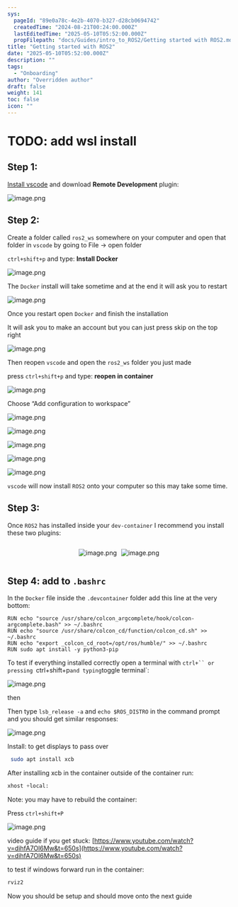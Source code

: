 ```yaml
---
sys:
  pageId: "89e0a78c-4e2b-4070-b327-d28cb0694742"
  createdTime: "2024-08-21T00:24:00.000Z"
  lastEditedTime: "2025-05-10T05:52:00.000Z"
  propFilepath: "docs/Guides/intro_to_ROS2/Getting started with ROS2.md"
title: "Getting started with ROS2"
date: "2025-05-10T05:52:00.000Z"
description: ""
tags:
  - "Onboarding"
author: "Overridden author"
draft: false
weight: 141
toc: false
icon: ""
---
```


# TODO: add wsl install

## Step 1:

[Install vscode](https://code.visualstudio.com/download) and download **Remote Development** plugin:

![image.png](https://prod-files-secure.s3.us-west-2.amazonaws.com/d518164a-d88e-44d1-a4ee-3adb3bd8bce0/efb52993-1881-4a40-b95e-6f020334f022/image.png?X-Amz-Algorithm=AWS4-HMAC-SHA256&X-Amz-Content-Sha256=UNSIGNED-PAYLOAD&X-Amz-Credential=ASIAZI2LB466TW6ZUUGZ%2F20250528%2Fus-west-2%2Fs3%2Faws4_request&X-Amz-Date=20250528T050945Z&X-Amz-Expires=3600&X-Amz-Security-Token=IQoJb3JpZ2luX2VjEKT%2F%2F%2F%2F%2F%2F%2F%2F%2F%2FwEaCXVzLXdlc3QtMiJGMEQCICU%2FeP5Jqf6OfsjrjgaZ0I%2B8JjY%2FIK25YojHL6Xn4uXfAiBoR51%2B10BF0sDPj%2F5B66D1%2F7hragDzUhWwartr0hlyPSr%2FAwhtEAAaDDYzNzQyMzE4MzgwNSIMy5ymL3D8FLLtd8iXKtwDAYKoaZxPj2NG8bJs6yJjXVS6ANDklhgicKehac5APAi0U0AhaU9l%2BztHL9lQUQ2zTz%2Fwpzm5oljYpfIz9XU%2FGu9ZJlWpQTjH8sFZo%2F8UKDXBqD3e6Amz0CYtr4QaZtSLbwDGwXIKzB9pqqzFJG3yhrYJwazUHq4rAENDsoKWDUNd4KJ8lQNyhATTAD51ErI6XLjSzTD8fH1rONUuxO2Jr3%2B8HCC3ysEHMDYc%2BlZ1poITuSHRIAGfwFZfnTyjFMghrR0eU31puKsPjVxHR%2FdX%2FSxJgGcg2%2FceAsQqX%2Fa9KpxOwXXYVpK80Epf9ubWczusJnczml8Wks6MBrm4daWvOZt9AV7xr3MhOqpYZTGg9mPzFhLthgziG8tw0%2BegRaLxbVIeU8c3xfa2%2FfWTbJznbH%2B1nuFYpeySu66KdlNAgC4pUELFHN8MCW2wPnbEBYxpm6Hu%2FavM00grihok4%2BPPJFMvxJ7Ju1kGIbjpc3WG0ylAJfzyfMRs%2B4YAel60eYj1WsNXlUHPtRNRqoXEdSam%2FUxRlvOeSaUe%2Ft%2B9evHKmn7mU%2Frze9Bw%2Bjx7AW9NGpqANscoc1IscAoNViWBSPICEMLS8U%2F8pWkCTRcADdMc6VXcDXpZDLFuM1maFWgwt5jawQY6pgHa3ZyCD54SdCbLGaknLN0bYhgRhOQ0jOjjdie%2Fyvc4go94RxJTjbfD0vNUxCGhiDouQ7AxUnv2dPHm9AY1ioH6uOsLTRmTUpWcnCmgegDqHu5eVxdrag5OqmCQ%2Bc8O4sTmGkYQU1IsaKrKCCTMdZ1ryHz2Nc0KdRDJz9dfvBH2nDvmdQDYChTB5993LwtEqbp9WWO6msFLqLhFkTZtlmpN%2B%2BUpcnvs&X-Amz-Signature=525821b80e499e75477e97ccb8ae44f4ccfcdda37c372a4e667edcf3e640c0be&X-Amz-SignedHeaders=host&x-id=GetObject)

## Step 2:

Create a folder called `ros2_ws` somewhere on your computer and open that folder in `vscode` by going to File → open folder 

`ctrl+shift+p` and type: **Install Docker**

![image.png](https://prod-files-secure.s3.us-west-2.amazonaws.com/d518164a-d88e-44d1-a4ee-3adb3bd8bce0/2269dc0e-1cd5-47ff-bceb-c04ad9b2eab0/image.png?X-Amz-Algorithm=AWS4-HMAC-SHA256&X-Amz-Content-Sha256=UNSIGNED-PAYLOAD&X-Amz-Credential=ASIAZI2LB466TW6ZUUGZ%2F20250528%2Fus-west-2%2Fs3%2Faws4_request&X-Amz-Date=20250528T050945Z&X-Amz-Expires=3600&X-Amz-Security-Token=IQoJb3JpZ2luX2VjEKT%2F%2F%2F%2F%2F%2F%2F%2F%2F%2FwEaCXVzLXdlc3QtMiJGMEQCICU%2FeP5Jqf6OfsjrjgaZ0I%2B8JjY%2FIK25YojHL6Xn4uXfAiBoR51%2B10BF0sDPj%2F5B66D1%2F7hragDzUhWwartr0hlyPSr%2FAwhtEAAaDDYzNzQyMzE4MzgwNSIMy5ymL3D8FLLtd8iXKtwDAYKoaZxPj2NG8bJs6yJjXVS6ANDklhgicKehac5APAi0U0AhaU9l%2BztHL9lQUQ2zTz%2Fwpzm5oljYpfIz9XU%2FGu9ZJlWpQTjH8sFZo%2F8UKDXBqD3e6Amz0CYtr4QaZtSLbwDGwXIKzB9pqqzFJG3yhrYJwazUHq4rAENDsoKWDUNd4KJ8lQNyhATTAD51ErI6XLjSzTD8fH1rONUuxO2Jr3%2B8HCC3ysEHMDYc%2BlZ1poITuSHRIAGfwFZfnTyjFMghrR0eU31puKsPjVxHR%2FdX%2FSxJgGcg2%2FceAsQqX%2Fa9KpxOwXXYVpK80Epf9ubWczusJnczml8Wks6MBrm4daWvOZt9AV7xr3MhOqpYZTGg9mPzFhLthgziG8tw0%2BegRaLxbVIeU8c3xfa2%2FfWTbJznbH%2B1nuFYpeySu66KdlNAgC4pUELFHN8MCW2wPnbEBYxpm6Hu%2FavM00grihok4%2BPPJFMvxJ7Ju1kGIbjpc3WG0ylAJfzyfMRs%2B4YAel60eYj1WsNXlUHPtRNRqoXEdSam%2FUxRlvOeSaUe%2Ft%2B9evHKmn7mU%2Frze9Bw%2Bjx7AW9NGpqANscoc1IscAoNViWBSPICEMLS8U%2F8pWkCTRcADdMc6VXcDXpZDLFuM1maFWgwt5jawQY6pgHa3ZyCD54SdCbLGaknLN0bYhgRhOQ0jOjjdie%2Fyvc4go94RxJTjbfD0vNUxCGhiDouQ7AxUnv2dPHm9AY1ioH6uOsLTRmTUpWcnCmgegDqHu5eVxdrag5OqmCQ%2Bc8O4sTmGkYQU1IsaKrKCCTMdZ1ryHz2Nc0KdRDJz9dfvBH2nDvmdQDYChTB5993LwtEqbp9WWO6msFLqLhFkTZtlmpN%2B%2BUpcnvs&X-Amz-Signature=5edb5b89e0becfb5712e0e7d90c44459b63e4e81d9d0e050b29fdda716184cf2&X-Amz-SignedHeaders=host&x-id=GetObject)

The `Docker` install will take sometime and at the end it will ask you to restart

![image.png](https://prod-files-secure.s3.us-west-2.amazonaws.com/d518164a-d88e-44d1-a4ee-3adb3bd8bce0/ed233f78-be33-4b1f-b89c-9c346c0e961e/image.png?X-Amz-Algorithm=AWS4-HMAC-SHA256&X-Amz-Content-Sha256=UNSIGNED-PAYLOAD&X-Amz-Credential=ASIAZI2LB466TW6ZUUGZ%2F20250528%2Fus-west-2%2Fs3%2Faws4_request&X-Amz-Date=20250528T050945Z&X-Amz-Expires=3600&X-Amz-Security-Token=IQoJb3JpZ2luX2VjEKT%2F%2F%2F%2F%2F%2F%2F%2F%2F%2FwEaCXVzLXdlc3QtMiJGMEQCICU%2FeP5Jqf6OfsjrjgaZ0I%2B8JjY%2FIK25YojHL6Xn4uXfAiBoR51%2B10BF0sDPj%2F5B66D1%2F7hragDzUhWwartr0hlyPSr%2FAwhtEAAaDDYzNzQyMzE4MzgwNSIMy5ymL3D8FLLtd8iXKtwDAYKoaZxPj2NG8bJs6yJjXVS6ANDklhgicKehac5APAi0U0AhaU9l%2BztHL9lQUQ2zTz%2Fwpzm5oljYpfIz9XU%2FGu9ZJlWpQTjH8sFZo%2F8UKDXBqD3e6Amz0CYtr4QaZtSLbwDGwXIKzB9pqqzFJG3yhrYJwazUHq4rAENDsoKWDUNd4KJ8lQNyhATTAD51ErI6XLjSzTD8fH1rONUuxO2Jr3%2B8HCC3ysEHMDYc%2BlZ1poITuSHRIAGfwFZfnTyjFMghrR0eU31puKsPjVxHR%2FdX%2FSxJgGcg2%2FceAsQqX%2Fa9KpxOwXXYVpK80Epf9ubWczusJnczml8Wks6MBrm4daWvOZt9AV7xr3MhOqpYZTGg9mPzFhLthgziG8tw0%2BegRaLxbVIeU8c3xfa2%2FfWTbJznbH%2B1nuFYpeySu66KdlNAgC4pUELFHN8MCW2wPnbEBYxpm6Hu%2FavM00grihok4%2BPPJFMvxJ7Ju1kGIbjpc3WG0ylAJfzyfMRs%2B4YAel60eYj1WsNXlUHPtRNRqoXEdSam%2FUxRlvOeSaUe%2Ft%2B9evHKmn7mU%2Frze9Bw%2Bjx7AW9NGpqANscoc1IscAoNViWBSPICEMLS8U%2F8pWkCTRcADdMc6VXcDXpZDLFuM1maFWgwt5jawQY6pgHa3ZyCD54SdCbLGaknLN0bYhgRhOQ0jOjjdie%2Fyvc4go94RxJTjbfD0vNUxCGhiDouQ7AxUnv2dPHm9AY1ioH6uOsLTRmTUpWcnCmgegDqHu5eVxdrag5OqmCQ%2Bc8O4sTmGkYQU1IsaKrKCCTMdZ1ryHz2Nc0KdRDJz9dfvBH2nDvmdQDYChTB5993LwtEqbp9WWO6msFLqLhFkTZtlmpN%2B%2BUpcnvs&X-Amz-Signature=dc258d12dbacaa999f9585a300a481758ac6a00afdf3eae55413aa75e54fb853&X-Amz-SignedHeaders=host&x-id=GetObject)

Once you restart open `Docker` and finish the installation

It will ask you to make an account but you can just press skip on the top right

![image.png](https://prod-files-secure.s3.us-west-2.amazonaws.com/d518164a-d88e-44d1-a4ee-3adb3bd8bce0/21010ad9-1659-4fd9-9f59-9932a09b2a3d/image.png?X-Amz-Algorithm=AWS4-HMAC-SHA256&X-Amz-Content-Sha256=UNSIGNED-PAYLOAD&X-Amz-Credential=ASIAZI2LB466TW6ZUUGZ%2F20250528%2Fus-west-2%2Fs3%2Faws4_request&X-Amz-Date=20250528T050945Z&X-Amz-Expires=3600&X-Amz-Security-Token=IQoJb3JpZ2luX2VjEKT%2F%2F%2F%2F%2F%2F%2F%2F%2F%2FwEaCXVzLXdlc3QtMiJGMEQCICU%2FeP5Jqf6OfsjrjgaZ0I%2B8JjY%2FIK25YojHL6Xn4uXfAiBoR51%2B10BF0sDPj%2F5B66D1%2F7hragDzUhWwartr0hlyPSr%2FAwhtEAAaDDYzNzQyMzE4MzgwNSIMy5ymL3D8FLLtd8iXKtwDAYKoaZxPj2NG8bJs6yJjXVS6ANDklhgicKehac5APAi0U0AhaU9l%2BztHL9lQUQ2zTz%2Fwpzm5oljYpfIz9XU%2FGu9ZJlWpQTjH8sFZo%2F8UKDXBqD3e6Amz0CYtr4QaZtSLbwDGwXIKzB9pqqzFJG3yhrYJwazUHq4rAENDsoKWDUNd4KJ8lQNyhATTAD51ErI6XLjSzTD8fH1rONUuxO2Jr3%2B8HCC3ysEHMDYc%2BlZ1poITuSHRIAGfwFZfnTyjFMghrR0eU31puKsPjVxHR%2FdX%2FSxJgGcg2%2FceAsQqX%2Fa9KpxOwXXYVpK80Epf9ubWczusJnczml8Wks6MBrm4daWvOZt9AV7xr3MhOqpYZTGg9mPzFhLthgziG8tw0%2BegRaLxbVIeU8c3xfa2%2FfWTbJznbH%2B1nuFYpeySu66KdlNAgC4pUELFHN8MCW2wPnbEBYxpm6Hu%2FavM00grihok4%2BPPJFMvxJ7Ju1kGIbjpc3WG0ylAJfzyfMRs%2B4YAel60eYj1WsNXlUHPtRNRqoXEdSam%2FUxRlvOeSaUe%2Ft%2B9evHKmn7mU%2Frze9Bw%2Bjx7AW9NGpqANscoc1IscAoNViWBSPICEMLS8U%2F8pWkCTRcADdMc6VXcDXpZDLFuM1maFWgwt5jawQY6pgHa3ZyCD54SdCbLGaknLN0bYhgRhOQ0jOjjdie%2Fyvc4go94RxJTjbfD0vNUxCGhiDouQ7AxUnv2dPHm9AY1ioH6uOsLTRmTUpWcnCmgegDqHu5eVxdrag5OqmCQ%2Bc8O4sTmGkYQU1IsaKrKCCTMdZ1ryHz2Nc0KdRDJz9dfvBH2nDvmdQDYChTB5993LwtEqbp9WWO6msFLqLhFkTZtlmpN%2B%2BUpcnvs&X-Amz-Signature=25e61d1e85b6b6714b14042b33b89a54052bd3dae84fa5781bc6c5407d3d5090&X-Amz-SignedHeaders=host&x-id=GetObject)

Then reopen `vscode` and open the `ros2_ws` folder you just made

press `ctrl+shift+p` and type: **reopen in container**

![image.png](https://prod-files-secure.s3.us-west-2.amazonaws.com/d518164a-d88e-44d1-a4ee-3adb3bd8bce0/4e93b8c2-41ad-488c-8095-c74205196118/image.png?X-Amz-Algorithm=AWS4-HMAC-SHA256&X-Amz-Content-Sha256=UNSIGNED-PAYLOAD&X-Amz-Credential=ASIAZI2LB466TW6ZUUGZ%2F20250528%2Fus-west-2%2Fs3%2Faws4_request&X-Amz-Date=20250528T050945Z&X-Amz-Expires=3600&X-Amz-Security-Token=IQoJb3JpZ2luX2VjEKT%2F%2F%2F%2F%2F%2F%2F%2F%2F%2FwEaCXVzLXdlc3QtMiJGMEQCICU%2FeP5Jqf6OfsjrjgaZ0I%2B8JjY%2FIK25YojHL6Xn4uXfAiBoR51%2B10BF0sDPj%2F5B66D1%2F7hragDzUhWwartr0hlyPSr%2FAwhtEAAaDDYzNzQyMzE4MzgwNSIMy5ymL3D8FLLtd8iXKtwDAYKoaZxPj2NG8bJs6yJjXVS6ANDklhgicKehac5APAi0U0AhaU9l%2BztHL9lQUQ2zTz%2Fwpzm5oljYpfIz9XU%2FGu9ZJlWpQTjH8sFZo%2F8UKDXBqD3e6Amz0CYtr4QaZtSLbwDGwXIKzB9pqqzFJG3yhrYJwazUHq4rAENDsoKWDUNd4KJ8lQNyhATTAD51ErI6XLjSzTD8fH1rONUuxO2Jr3%2B8HCC3ysEHMDYc%2BlZ1poITuSHRIAGfwFZfnTyjFMghrR0eU31puKsPjVxHR%2FdX%2FSxJgGcg2%2FceAsQqX%2Fa9KpxOwXXYVpK80Epf9ubWczusJnczml8Wks6MBrm4daWvOZt9AV7xr3MhOqpYZTGg9mPzFhLthgziG8tw0%2BegRaLxbVIeU8c3xfa2%2FfWTbJznbH%2B1nuFYpeySu66KdlNAgC4pUELFHN8MCW2wPnbEBYxpm6Hu%2FavM00grihok4%2BPPJFMvxJ7Ju1kGIbjpc3WG0ylAJfzyfMRs%2B4YAel60eYj1WsNXlUHPtRNRqoXEdSam%2FUxRlvOeSaUe%2Ft%2B9evHKmn7mU%2Frze9Bw%2Bjx7AW9NGpqANscoc1IscAoNViWBSPICEMLS8U%2F8pWkCTRcADdMc6VXcDXpZDLFuM1maFWgwt5jawQY6pgHa3ZyCD54SdCbLGaknLN0bYhgRhOQ0jOjjdie%2Fyvc4go94RxJTjbfD0vNUxCGhiDouQ7AxUnv2dPHm9AY1ioH6uOsLTRmTUpWcnCmgegDqHu5eVxdrag5OqmCQ%2Bc8O4sTmGkYQU1IsaKrKCCTMdZ1ryHz2Nc0KdRDJz9dfvBH2nDvmdQDYChTB5993LwtEqbp9WWO6msFLqLhFkTZtlmpN%2B%2BUpcnvs&X-Amz-Signature=aaac17998b2cf7db25fc86eb6f62de8eb076d0f365f426dd0a80c8075c661649&X-Amz-SignedHeaders=host&x-id=GetObject)

Choose “Add configuration to workspace”

![image.png](https://prod-files-secure.s3.us-west-2.amazonaws.com/d518164a-d88e-44d1-a4ee-3adb3bd8bce0/9560b282-5060-4989-ba37-97e7b2c22476/image.png?X-Amz-Algorithm=AWS4-HMAC-SHA256&X-Amz-Content-Sha256=UNSIGNED-PAYLOAD&X-Amz-Credential=ASIAZI2LB466TW6ZUUGZ%2F20250528%2Fus-west-2%2Fs3%2Faws4_request&X-Amz-Date=20250528T050945Z&X-Amz-Expires=3600&X-Amz-Security-Token=IQoJb3JpZ2luX2VjEKT%2F%2F%2F%2F%2F%2F%2F%2F%2F%2FwEaCXVzLXdlc3QtMiJGMEQCICU%2FeP5Jqf6OfsjrjgaZ0I%2B8JjY%2FIK25YojHL6Xn4uXfAiBoR51%2B10BF0sDPj%2F5B66D1%2F7hragDzUhWwartr0hlyPSr%2FAwhtEAAaDDYzNzQyMzE4MzgwNSIMy5ymL3D8FLLtd8iXKtwDAYKoaZxPj2NG8bJs6yJjXVS6ANDklhgicKehac5APAi0U0AhaU9l%2BztHL9lQUQ2zTz%2Fwpzm5oljYpfIz9XU%2FGu9ZJlWpQTjH8sFZo%2F8UKDXBqD3e6Amz0CYtr4QaZtSLbwDGwXIKzB9pqqzFJG3yhrYJwazUHq4rAENDsoKWDUNd4KJ8lQNyhATTAD51ErI6XLjSzTD8fH1rONUuxO2Jr3%2B8HCC3ysEHMDYc%2BlZ1poITuSHRIAGfwFZfnTyjFMghrR0eU31puKsPjVxHR%2FdX%2FSxJgGcg2%2FceAsQqX%2Fa9KpxOwXXYVpK80Epf9ubWczusJnczml8Wks6MBrm4daWvOZt9AV7xr3MhOqpYZTGg9mPzFhLthgziG8tw0%2BegRaLxbVIeU8c3xfa2%2FfWTbJznbH%2B1nuFYpeySu66KdlNAgC4pUELFHN8MCW2wPnbEBYxpm6Hu%2FavM00grihok4%2BPPJFMvxJ7Ju1kGIbjpc3WG0ylAJfzyfMRs%2B4YAel60eYj1WsNXlUHPtRNRqoXEdSam%2FUxRlvOeSaUe%2Ft%2B9evHKmn7mU%2Frze9Bw%2Bjx7AW9NGpqANscoc1IscAoNViWBSPICEMLS8U%2F8pWkCTRcADdMc6VXcDXpZDLFuM1maFWgwt5jawQY6pgHa3ZyCD54SdCbLGaknLN0bYhgRhOQ0jOjjdie%2Fyvc4go94RxJTjbfD0vNUxCGhiDouQ7AxUnv2dPHm9AY1ioH6uOsLTRmTUpWcnCmgegDqHu5eVxdrag5OqmCQ%2Bc8O4sTmGkYQU1IsaKrKCCTMdZ1ryHz2Nc0KdRDJz9dfvBH2nDvmdQDYChTB5993LwtEqbp9WWO6msFLqLhFkTZtlmpN%2B%2BUpcnvs&X-Amz-Signature=b4ce24885de6ca6ceddda50bf0d93ccb86ba393a120f60a174e656b8c080d83a&X-Amz-SignedHeaders=host&x-id=GetObject)

![image.png](https://prod-files-secure.s3.us-west-2.amazonaws.com/d518164a-d88e-44d1-a4ee-3adb3bd8bce0/2ee63f81-886b-48e8-a553-dc6e5eac99e4/image.png?X-Amz-Algorithm=AWS4-HMAC-SHA256&X-Amz-Content-Sha256=UNSIGNED-PAYLOAD&X-Amz-Credential=ASIAZI2LB466TW6ZUUGZ%2F20250528%2Fus-west-2%2Fs3%2Faws4_request&X-Amz-Date=20250528T050945Z&X-Amz-Expires=3600&X-Amz-Security-Token=IQoJb3JpZ2luX2VjEKT%2F%2F%2F%2F%2F%2F%2F%2F%2F%2FwEaCXVzLXdlc3QtMiJGMEQCICU%2FeP5Jqf6OfsjrjgaZ0I%2B8JjY%2FIK25YojHL6Xn4uXfAiBoR51%2B10BF0sDPj%2F5B66D1%2F7hragDzUhWwartr0hlyPSr%2FAwhtEAAaDDYzNzQyMzE4MzgwNSIMy5ymL3D8FLLtd8iXKtwDAYKoaZxPj2NG8bJs6yJjXVS6ANDklhgicKehac5APAi0U0AhaU9l%2BztHL9lQUQ2zTz%2Fwpzm5oljYpfIz9XU%2FGu9ZJlWpQTjH8sFZo%2F8UKDXBqD3e6Amz0CYtr4QaZtSLbwDGwXIKzB9pqqzFJG3yhrYJwazUHq4rAENDsoKWDUNd4KJ8lQNyhATTAD51ErI6XLjSzTD8fH1rONUuxO2Jr3%2B8HCC3ysEHMDYc%2BlZ1poITuSHRIAGfwFZfnTyjFMghrR0eU31puKsPjVxHR%2FdX%2FSxJgGcg2%2FceAsQqX%2Fa9KpxOwXXYVpK80Epf9ubWczusJnczml8Wks6MBrm4daWvOZt9AV7xr3MhOqpYZTGg9mPzFhLthgziG8tw0%2BegRaLxbVIeU8c3xfa2%2FfWTbJznbH%2B1nuFYpeySu66KdlNAgC4pUELFHN8MCW2wPnbEBYxpm6Hu%2FavM00grihok4%2BPPJFMvxJ7Ju1kGIbjpc3WG0ylAJfzyfMRs%2B4YAel60eYj1WsNXlUHPtRNRqoXEdSam%2FUxRlvOeSaUe%2Ft%2B9evHKmn7mU%2Frze9Bw%2Bjx7AW9NGpqANscoc1IscAoNViWBSPICEMLS8U%2F8pWkCTRcADdMc6VXcDXpZDLFuM1maFWgwt5jawQY6pgHa3ZyCD54SdCbLGaknLN0bYhgRhOQ0jOjjdie%2Fyvc4go94RxJTjbfD0vNUxCGhiDouQ7AxUnv2dPHm9AY1ioH6uOsLTRmTUpWcnCmgegDqHu5eVxdrag5OqmCQ%2Bc8O4sTmGkYQU1IsaKrKCCTMdZ1ryHz2Nc0KdRDJz9dfvBH2nDvmdQDYChTB5993LwtEqbp9WWO6msFLqLhFkTZtlmpN%2B%2BUpcnvs&X-Amz-Signature=6a16a825db0731211687f0ae526cbd4066acfe40be32bb2fb8cbabb417c77386&X-Amz-SignedHeaders=host&x-id=GetObject)

![image.png](https://prod-files-secure.s3.us-west-2.amazonaws.com/d518164a-d88e-44d1-a4ee-3adb3bd8bce0/ae1580b2-b048-407e-aed9-b584224a7a04/image.png?X-Amz-Algorithm=AWS4-HMAC-SHA256&X-Amz-Content-Sha256=UNSIGNED-PAYLOAD&X-Amz-Credential=ASIAZI2LB466TW6ZUUGZ%2F20250528%2Fus-west-2%2Fs3%2Faws4_request&X-Amz-Date=20250528T050945Z&X-Amz-Expires=3600&X-Amz-Security-Token=IQoJb3JpZ2luX2VjEKT%2F%2F%2F%2F%2F%2F%2F%2F%2F%2FwEaCXVzLXdlc3QtMiJGMEQCICU%2FeP5Jqf6OfsjrjgaZ0I%2B8JjY%2FIK25YojHL6Xn4uXfAiBoR51%2B10BF0sDPj%2F5B66D1%2F7hragDzUhWwartr0hlyPSr%2FAwhtEAAaDDYzNzQyMzE4MzgwNSIMy5ymL3D8FLLtd8iXKtwDAYKoaZxPj2NG8bJs6yJjXVS6ANDklhgicKehac5APAi0U0AhaU9l%2BztHL9lQUQ2zTz%2Fwpzm5oljYpfIz9XU%2FGu9ZJlWpQTjH8sFZo%2F8UKDXBqD3e6Amz0CYtr4QaZtSLbwDGwXIKzB9pqqzFJG3yhrYJwazUHq4rAENDsoKWDUNd4KJ8lQNyhATTAD51ErI6XLjSzTD8fH1rONUuxO2Jr3%2B8HCC3ysEHMDYc%2BlZ1poITuSHRIAGfwFZfnTyjFMghrR0eU31puKsPjVxHR%2FdX%2FSxJgGcg2%2FceAsQqX%2Fa9KpxOwXXYVpK80Epf9ubWczusJnczml8Wks6MBrm4daWvOZt9AV7xr3MhOqpYZTGg9mPzFhLthgziG8tw0%2BegRaLxbVIeU8c3xfa2%2FfWTbJznbH%2B1nuFYpeySu66KdlNAgC4pUELFHN8MCW2wPnbEBYxpm6Hu%2FavM00grihok4%2BPPJFMvxJ7Ju1kGIbjpc3WG0ylAJfzyfMRs%2B4YAel60eYj1WsNXlUHPtRNRqoXEdSam%2FUxRlvOeSaUe%2Ft%2B9evHKmn7mU%2Frze9Bw%2Bjx7AW9NGpqANscoc1IscAoNViWBSPICEMLS8U%2F8pWkCTRcADdMc6VXcDXpZDLFuM1maFWgwt5jawQY6pgHa3ZyCD54SdCbLGaknLN0bYhgRhOQ0jOjjdie%2Fyvc4go94RxJTjbfD0vNUxCGhiDouQ7AxUnv2dPHm9AY1ioH6uOsLTRmTUpWcnCmgegDqHu5eVxdrag5OqmCQ%2Bc8O4sTmGkYQU1IsaKrKCCTMdZ1ryHz2Nc0KdRDJz9dfvBH2nDvmdQDYChTB5993LwtEqbp9WWO6msFLqLhFkTZtlmpN%2B%2BUpcnvs&X-Amz-Signature=a2fe1b1f8de4cb05677066055a61bcba1a0698b224096dc4f96afa6ef1d5d567&X-Amz-SignedHeaders=host&x-id=GetObject)

![image.png](https://prod-files-secure.s3.us-west-2.amazonaws.com/d518164a-d88e-44d1-a4ee-3adb3bd8bce0/53255b28-f75e-430f-b9e3-c0ac8577e42b/image.png?X-Amz-Algorithm=AWS4-HMAC-SHA256&X-Amz-Content-Sha256=UNSIGNED-PAYLOAD&X-Amz-Credential=ASIAZI2LB466TW6ZUUGZ%2F20250528%2Fus-west-2%2Fs3%2Faws4_request&X-Amz-Date=20250528T050945Z&X-Amz-Expires=3600&X-Amz-Security-Token=IQoJb3JpZ2luX2VjEKT%2F%2F%2F%2F%2F%2F%2F%2F%2F%2FwEaCXVzLXdlc3QtMiJGMEQCICU%2FeP5Jqf6OfsjrjgaZ0I%2B8JjY%2FIK25YojHL6Xn4uXfAiBoR51%2B10BF0sDPj%2F5B66D1%2F7hragDzUhWwartr0hlyPSr%2FAwhtEAAaDDYzNzQyMzE4MzgwNSIMy5ymL3D8FLLtd8iXKtwDAYKoaZxPj2NG8bJs6yJjXVS6ANDklhgicKehac5APAi0U0AhaU9l%2BztHL9lQUQ2zTz%2Fwpzm5oljYpfIz9XU%2FGu9ZJlWpQTjH8sFZo%2F8UKDXBqD3e6Amz0CYtr4QaZtSLbwDGwXIKzB9pqqzFJG3yhrYJwazUHq4rAENDsoKWDUNd4KJ8lQNyhATTAD51ErI6XLjSzTD8fH1rONUuxO2Jr3%2B8HCC3ysEHMDYc%2BlZ1poITuSHRIAGfwFZfnTyjFMghrR0eU31puKsPjVxHR%2FdX%2FSxJgGcg2%2FceAsQqX%2Fa9KpxOwXXYVpK80Epf9ubWczusJnczml8Wks6MBrm4daWvOZt9AV7xr3MhOqpYZTGg9mPzFhLthgziG8tw0%2BegRaLxbVIeU8c3xfa2%2FfWTbJznbH%2B1nuFYpeySu66KdlNAgC4pUELFHN8MCW2wPnbEBYxpm6Hu%2FavM00grihok4%2BPPJFMvxJ7Ju1kGIbjpc3WG0ylAJfzyfMRs%2B4YAel60eYj1WsNXlUHPtRNRqoXEdSam%2FUxRlvOeSaUe%2Ft%2B9evHKmn7mU%2Frze9Bw%2Bjx7AW9NGpqANscoc1IscAoNViWBSPICEMLS8U%2F8pWkCTRcADdMc6VXcDXpZDLFuM1maFWgwt5jawQY6pgHa3ZyCD54SdCbLGaknLN0bYhgRhOQ0jOjjdie%2Fyvc4go94RxJTjbfD0vNUxCGhiDouQ7AxUnv2dPHm9AY1ioH6uOsLTRmTUpWcnCmgegDqHu5eVxdrag5OqmCQ%2Bc8O4sTmGkYQU1IsaKrKCCTMdZ1ryHz2Nc0KdRDJz9dfvBH2nDvmdQDYChTB5993LwtEqbp9WWO6msFLqLhFkTZtlmpN%2B%2BUpcnvs&X-Amz-Signature=258be760aadb387cc0e9f17b3d5a0e2b60787ad970936d71be9a2644d4d99081&X-Amz-SignedHeaders=host&x-id=GetObject)

![image.png](https://prod-files-secure.s3.us-west-2.amazonaws.com/d518164a-d88e-44d1-a4ee-3adb3bd8bce0/7c562767-5af9-4ffb-97d1-327bcdf4ee00/image.png?X-Amz-Algorithm=AWS4-HMAC-SHA256&X-Amz-Content-Sha256=UNSIGNED-PAYLOAD&X-Amz-Credential=ASIAZI2LB466TW6ZUUGZ%2F20250528%2Fus-west-2%2Fs3%2Faws4_request&X-Amz-Date=20250528T050945Z&X-Amz-Expires=3600&X-Amz-Security-Token=IQoJb3JpZ2luX2VjEKT%2F%2F%2F%2F%2F%2F%2F%2F%2F%2FwEaCXVzLXdlc3QtMiJGMEQCICU%2FeP5Jqf6OfsjrjgaZ0I%2B8JjY%2FIK25YojHL6Xn4uXfAiBoR51%2B10BF0sDPj%2F5B66D1%2F7hragDzUhWwartr0hlyPSr%2FAwhtEAAaDDYzNzQyMzE4MzgwNSIMy5ymL3D8FLLtd8iXKtwDAYKoaZxPj2NG8bJs6yJjXVS6ANDklhgicKehac5APAi0U0AhaU9l%2BztHL9lQUQ2zTz%2Fwpzm5oljYpfIz9XU%2FGu9ZJlWpQTjH8sFZo%2F8UKDXBqD3e6Amz0CYtr4QaZtSLbwDGwXIKzB9pqqzFJG3yhrYJwazUHq4rAENDsoKWDUNd4KJ8lQNyhATTAD51ErI6XLjSzTD8fH1rONUuxO2Jr3%2B8HCC3ysEHMDYc%2BlZ1poITuSHRIAGfwFZfnTyjFMghrR0eU31puKsPjVxHR%2FdX%2FSxJgGcg2%2FceAsQqX%2Fa9KpxOwXXYVpK80Epf9ubWczusJnczml8Wks6MBrm4daWvOZt9AV7xr3MhOqpYZTGg9mPzFhLthgziG8tw0%2BegRaLxbVIeU8c3xfa2%2FfWTbJznbH%2B1nuFYpeySu66KdlNAgC4pUELFHN8MCW2wPnbEBYxpm6Hu%2FavM00grihok4%2BPPJFMvxJ7Ju1kGIbjpc3WG0ylAJfzyfMRs%2B4YAel60eYj1WsNXlUHPtRNRqoXEdSam%2FUxRlvOeSaUe%2Ft%2B9evHKmn7mU%2Frze9Bw%2Bjx7AW9NGpqANscoc1IscAoNViWBSPICEMLS8U%2F8pWkCTRcADdMc6VXcDXpZDLFuM1maFWgwt5jawQY6pgHa3ZyCD54SdCbLGaknLN0bYhgRhOQ0jOjjdie%2Fyvc4go94RxJTjbfD0vNUxCGhiDouQ7AxUnv2dPHm9AY1ioH6uOsLTRmTUpWcnCmgegDqHu5eVxdrag5OqmCQ%2Bc8O4sTmGkYQU1IsaKrKCCTMdZ1ryHz2Nc0KdRDJz9dfvBH2nDvmdQDYChTB5993LwtEqbp9WWO6msFLqLhFkTZtlmpN%2B%2BUpcnvs&X-Amz-Signature=1a6990a83494bf69b466117000c79aa9df121c16cc0cb9b491aecbd3956b1bde&X-Amz-SignedHeaders=host&x-id=GetObject)

`vscode` will now install `ROS2` onto your computer so this may take some time.

## Step 3:

Once `ROS2` has installed inside your `dev-container` I recommend you install these two plugins:

<div style="display: flex;flex-direction: row; column-gap:10px; max-width: 630px;justify-content: center;">
<div>

![image.png](https://prod-files-secure.s3.us-west-2.amazonaws.com/d518164a-d88e-44d1-a4ee-3adb3bd8bce0/3fc3d550-5a54-4ba1-ba6b-faa01cdb7369/image.png?X-Amz-Algorithm=AWS4-HMAC-SHA256&X-Amz-Content-Sha256=UNSIGNED-PAYLOAD&X-Amz-Credential=ASIAZI2LB466UBDMZORN%2F20250528%2Fus-west-2%2Fs3%2Faws4_request&X-Amz-Date=20250528T050948Z&X-Amz-Expires=3600&X-Amz-Security-Token=IQoJb3JpZ2luX2VjEKT%2F%2F%2F%2F%2F%2F%2F%2F%2F%2FwEaCXVzLXdlc3QtMiJHMEUCIEBrkTZdGamrGMEu1Tv%2BGXgujIiG6X4NMuPyg3KhGLL1AiEAmry3X781z%2FsZ9A8xN1Dn4TeQfIulozLuukTTg8izVKMq%2FwMIbRAAGgw2Mzc0MjMxODM4MDUiDL%2Bo%2F58m2SNNxggmFircA0dfGGfNwSNJvNBwN1JNX57TxYenF5lS%2BL308UbXh9cO2Fm2ZPt%2F9j4TTutOv0RCYfIGe%2Bz0FtMH5BSUGP9AdWxQ3rDi76eaTWHYoiBIWLFK8osEz%2BC4gx7ejDA1GywijawclqSoJfWfPtne%2BoewSZXenL%2FpCBbwZPLBghuCo%2BlJUt55ByihwKqFmzE%2FUo4jFMGTDXOu%2Few2vvZvZRbOZ028A3CKall%2B6Xu71LH5xWLLTjjucpG0um8s9JhAkYFow8wPRpdEnHktTjPceX1M%2FSc4EJ4lEuEMZbsBAQgE9Tm2puGYXxOIaUt5Y6VuuUWqKmn5CuJa2NmJneZTqNtCpsPdHvN3%2BQJ8UgoVb9DM16cP%2BSKDKmwEiWha8JxS2umCpMUpeZtXZbeAzukIhfUOcdG8RJm9x3uGUrojV0N8QlRIgQuzAo1cJ6Hf5l43%2F%2Fq4AkZF6jVv41rNIYWAwdo6qaac33GNyr9lf53DVVC5EEAFlVLYSaDxm27NWCXyNXhJvDrSXSWbWLMZAKID0h3kZEm82HBT1LuQDtJWNHoxfmgQM4bekPLPpZVqhjNTTSgU5M4Ri3wsaOec0LqXyjpF3Teo3Y2gMvIFUutOYd0VdCznBwahLdmq3Ht3oanHMNKX2sEGOqUBOoWjKi6flgf8kTv2yPlRc0EcNAIdol2rf9QAwLjIArvHtRjocmOsbokh%2FYuIVNhX8jngiSuABrVb9fyXvvt%2ByuKv32mWE2hSbkYkehV%2B2%2BDDRiY9stK%2F1JBzB6CzZDs6CQawPCva4qnfuWYKR%2FKb%2FJvUwaM8vZU6v0nwvGcoS33X2dFukVg7XNDKDetFOPPERBuNNNa4NkNKl8aryh8AAiCYbHYH&X-Amz-Signature=6bca434a437e237fd45a2b7efb49938e123717ffa48ffb7aeb76a9c5b7390258&X-Amz-SignedHeaders=host&x-id=GetObject)

</div>
<div>

![image.png](https://prod-files-secure.s3.us-west-2.amazonaws.com/d518164a-d88e-44d1-a4ee-3adb3bd8bce0/d994cc66-13c2-4093-a5a3-f84cf4601a82/image.png?X-Amz-Algorithm=AWS4-HMAC-SHA256&X-Amz-Content-Sha256=UNSIGNED-PAYLOAD&X-Amz-Credential=ASIAZI2LB4662TBMOMDS%2F20250528%2Fus-west-2%2Fs3%2Faws4_request&X-Amz-Date=20250528T050948Z&X-Amz-Expires=3600&X-Amz-Security-Token=IQoJb3JpZ2luX2VjEKT%2F%2F%2F%2F%2F%2F%2F%2F%2F%2FwEaCXVzLXdlc3QtMiJHMEUCIE9kPnGAT5wFWi5GTuH%2Bb3Iu41Gz3NWklnRpmKTiHaKBAiEAgayHtlVby7IAN5GSutPj3PeaDj7PCgEeDKisEfbsposq%2FwMIbRAAGgw2Mzc0MjMxODM4MDUiDBQXjLSghWz4FW%2BVeircA2DdNTPBiX4Q%2FNrndr3NNLR%2BfUqmU3bk4vpFGh%2FGs7c4smTv17XoJ6lkxzyDnXDCe2UEwJDdCjtgxxzyHT2XL2ULTHl5ghzM2eW8GBPNjaAOWAhMig71TQow8lth0mdUdbQ%2BXer7QsAsIlNqjlCVsbC%2B5vkgBvKgXg48WmeVKwdibTkclxjdhV%2F053CW197VAKBPMe2%2FjbXgjI%2BXypvwAoKSnIY9a3LCavjbjXKyaVaUriXCnyFbtbWT4MGd8ZmBsRZnFjPMiv7zm2meMwkAzm0Yi2T6hNUE8llpcVMQB11cqhL%2FctCuKAA%2Bgbj7TM6JkYqXo%2BjyY0YgWrDTTxzjkIx87URMA4nLJpbwjSyMuudn0o0SYGa%2BqacX0q2JrgoVhOcK%2BYIN%2BOpPWqa%2FZ2kY%2FKe3B1vOVLgWCew9Or%2BkUK6pNG%2BzRIc7Rdh0BD01YvXRv1kNNYCV53nd5GmJC9oqi7Uuw6clI7pXcyvFoFeJHeFZOTMpfcUabmdM5EAcVLh1LiI91u76QlFjhtVlyxc0dqIjCwK%2BrpP%2BNB2Zb1P0ppL6tQKNZVMnWpYy0no80dWtGb3uCnpBo7Habt1TtZdHE2gpSny0Ye7w4%2B0e8zRavyhFopvUn%2FmNcyUxs5DFMN%2BX2sEGOqUBb9H%2FS4tqIe7I8hUh30W%2FnFDl0GPspc7TUB6QG4wz%2FmZw9CZiJz1umNTNMbIxgO4O9LAlKS4VzrQH7QJe55Xh%2Fv1PqEgFsdX73Zxvws0aOC7cAGWpAjGqcfcVuRHdirS8dVvFA3nP%2FWAz35aU8WY7tfc2MYryh9NKLlk2g3vVuVfKuTJ%2BZdfs6Vtb48ZjAkzq3amjM8OEOJ1YQFQEJIX6Z1kFsTDn&X-Amz-Signature=3634d1f0c4fbc75530d38482a96987dfef536f7c8e1bf628786c433930a2e4f0&X-Amz-SignedHeaders=host&x-id=GetObject)

</div>
</div>

## Step 4: add to `.bashrc`

In the `Docker` file inside the `.devcontainer` folder add this line at the very bottom: 

```docker
RUN echo "source /usr/share/colcon_argcomplete/hook/colcon-argcomplete.bash" >> ~/.bashrc
RUN echo "source /usr/share/colcon_cd/function/colcon_cd.sh" >> ~/.bashrc
RUN echo "export _colcon_cd_root=/opt/ros/humble/" >> ~/.bashrc
RUN sudo apt install -y python3-pip 
```

To test if everything installed correctly open a terminal with `ctrl+`` or pressing `ctrl+shift+p` and typing `toggle terminal`:

![image.png](https://prod-files-secure.s3.us-west-2.amazonaws.com/d518164a-d88e-44d1-a4ee-3adb3bd8bce0/6a4943d8-b04e-4c02-9a58-775f3384d1a5/image.png?X-Amz-Algorithm=AWS4-HMAC-SHA256&X-Amz-Content-Sha256=UNSIGNED-PAYLOAD&X-Amz-Credential=ASIAZI2LB466TW6ZUUGZ%2F20250528%2Fus-west-2%2Fs3%2Faws4_request&X-Amz-Date=20250528T050945Z&X-Amz-Expires=3600&X-Amz-Security-Token=IQoJb3JpZ2luX2VjEKT%2F%2F%2F%2F%2F%2F%2F%2F%2F%2FwEaCXVzLXdlc3QtMiJGMEQCICU%2FeP5Jqf6OfsjrjgaZ0I%2B8JjY%2FIK25YojHL6Xn4uXfAiBoR51%2B10BF0sDPj%2F5B66D1%2F7hragDzUhWwartr0hlyPSr%2FAwhtEAAaDDYzNzQyMzE4MzgwNSIMy5ymL3D8FLLtd8iXKtwDAYKoaZxPj2NG8bJs6yJjXVS6ANDklhgicKehac5APAi0U0AhaU9l%2BztHL9lQUQ2zTz%2Fwpzm5oljYpfIz9XU%2FGu9ZJlWpQTjH8sFZo%2F8UKDXBqD3e6Amz0CYtr4QaZtSLbwDGwXIKzB9pqqzFJG3yhrYJwazUHq4rAENDsoKWDUNd4KJ8lQNyhATTAD51ErI6XLjSzTD8fH1rONUuxO2Jr3%2B8HCC3ysEHMDYc%2BlZ1poITuSHRIAGfwFZfnTyjFMghrR0eU31puKsPjVxHR%2FdX%2FSxJgGcg2%2FceAsQqX%2Fa9KpxOwXXYVpK80Epf9ubWczusJnczml8Wks6MBrm4daWvOZt9AV7xr3MhOqpYZTGg9mPzFhLthgziG8tw0%2BegRaLxbVIeU8c3xfa2%2FfWTbJznbH%2B1nuFYpeySu66KdlNAgC4pUELFHN8MCW2wPnbEBYxpm6Hu%2FavM00grihok4%2BPPJFMvxJ7Ju1kGIbjpc3WG0ylAJfzyfMRs%2B4YAel60eYj1WsNXlUHPtRNRqoXEdSam%2FUxRlvOeSaUe%2Ft%2B9evHKmn7mU%2Frze9Bw%2Bjx7AW9NGpqANscoc1IscAoNViWBSPICEMLS8U%2F8pWkCTRcADdMc6VXcDXpZDLFuM1maFWgwt5jawQY6pgHa3ZyCD54SdCbLGaknLN0bYhgRhOQ0jOjjdie%2Fyvc4go94RxJTjbfD0vNUxCGhiDouQ7AxUnv2dPHm9AY1ioH6uOsLTRmTUpWcnCmgegDqHu5eVxdrag5OqmCQ%2Bc8O4sTmGkYQU1IsaKrKCCTMdZ1ryHz2Nc0KdRDJz9dfvBH2nDvmdQDYChTB5993LwtEqbp9WWO6msFLqLhFkTZtlmpN%2B%2BUpcnvs&X-Amz-Signature=24eccf43328e697d6b23768e93aa72e3842456748dc137d116ee6ba9f8018e9d&X-Amz-SignedHeaders=host&x-id=GetObject)

then 

Then type `lsb_release -a` and `echo $ROS_DISTRO` in the command prompt and you should get similar responses:

![image.png](https://prod-files-secure.s3.us-west-2.amazonaws.com/d518164a-d88e-44d1-a4ee-3adb3bd8bce0/3e635dec-a805-4e85-8b9e-d000e5b71a4e/image.png?X-Amz-Algorithm=AWS4-HMAC-SHA256&X-Amz-Content-Sha256=UNSIGNED-PAYLOAD&X-Amz-Credential=ASIAZI2LB466TW6ZUUGZ%2F20250528%2Fus-west-2%2Fs3%2Faws4_request&X-Amz-Date=20250528T050945Z&X-Amz-Expires=3600&X-Amz-Security-Token=IQoJb3JpZ2luX2VjEKT%2F%2F%2F%2F%2F%2F%2F%2F%2F%2FwEaCXVzLXdlc3QtMiJGMEQCICU%2FeP5Jqf6OfsjrjgaZ0I%2B8JjY%2FIK25YojHL6Xn4uXfAiBoR51%2B10BF0sDPj%2F5B66D1%2F7hragDzUhWwartr0hlyPSr%2FAwhtEAAaDDYzNzQyMzE4MzgwNSIMy5ymL3D8FLLtd8iXKtwDAYKoaZxPj2NG8bJs6yJjXVS6ANDklhgicKehac5APAi0U0AhaU9l%2BztHL9lQUQ2zTz%2Fwpzm5oljYpfIz9XU%2FGu9ZJlWpQTjH8sFZo%2F8UKDXBqD3e6Amz0CYtr4QaZtSLbwDGwXIKzB9pqqzFJG3yhrYJwazUHq4rAENDsoKWDUNd4KJ8lQNyhATTAD51ErI6XLjSzTD8fH1rONUuxO2Jr3%2B8HCC3ysEHMDYc%2BlZ1poITuSHRIAGfwFZfnTyjFMghrR0eU31puKsPjVxHR%2FdX%2FSxJgGcg2%2FceAsQqX%2Fa9KpxOwXXYVpK80Epf9ubWczusJnczml8Wks6MBrm4daWvOZt9AV7xr3MhOqpYZTGg9mPzFhLthgziG8tw0%2BegRaLxbVIeU8c3xfa2%2FfWTbJznbH%2B1nuFYpeySu66KdlNAgC4pUELFHN8MCW2wPnbEBYxpm6Hu%2FavM00grihok4%2BPPJFMvxJ7Ju1kGIbjpc3WG0ylAJfzyfMRs%2B4YAel60eYj1WsNXlUHPtRNRqoXEdSam%2FUxRlvOeSaUe%2Ft%2B9evHKmn7mU%2Frze9Bw%2Bjx7AW9NGpqANscoc1IscAoNViWBSPICEMLS8U%2F8pWkCTRcADdMc6VXcDXpZDLFuM1maFWgwt5jawQY6pgHa3ZyCD54SdCbLGaknLN0bYhgRhOQ0jOjjdie%2Fyvc4go94RxJTjbfD0vNUxCGhiDouQ7AxUnv2dPHm9AY1ioH6uOsLTRmTUpWcnCmgegDqHu5eVxdrag5OqmCQ%2Bc8O4sTmGkYQU1IsaKrKCCTMdZ1ryHz2Nc0KdRDJz9dfvBH2nDvmdQDYChTB5993LwtEqbp9WWO6msFLqLhFkTZtlmpN%2B%2BUpcnvs&X-Amz-Signature=0d7e53a7dd27a45232713b04e8ee555294b631f690bb15f66feb743338fa1056&X-Amz-SignedHeaders=host&x-id=GetObject)

Install:  to get displays to pass over

```bash
 sudo apt install xcb
```

After installing xcb in the container outside of the container run:

```python
xhost +local:
```

Note: you may have to rebuild the container:

Press `ctrl+shift+P`

![image.png](https://prod-files-secure.s3.us-west-2.amazonaws.com/d518164a-d88e-44d1-a4ee-3adb3bd8bce0/6c2be660-2618-4c38-9c26-53554f7a0b7b/image.png?X-Amz-Algorithm=AWS4-HMAC-SHA256&X-Amz-Content-Sha256=UNSIGNED-PAYLOAD&X-Amz-Credential=ASIAZI2LB466TW6ZUUGZ%2F20250528%2Fus-west-2%2Fs3%2Faws4_request&X-Amz-Date=20250528T050945Z&X-Amz-Expires=3600&X-Amz-Security-Token=IQoJb3JpZ2luX2VjEKT%2F%2F%2F%2F%2F%2F%2F%2F%2F%2FwEaCXVzLXdlc3QtMiJGMEQCICU%2FeP5Jqf6OfsjrjgaZ0I%2B8JjY%2FIK25YojHL6Xn4uXfAiBoR51%2B10BF0sDPj%2F5B66D1%2F7hragDzUhWwartr0hlyPSr%2FAwhtEAAaDDYzNzQyMzE4MzgwNSIMy5ymL3D8FLLtd8iXKtwDAYKoaZxPj2NG8bJs6yJjXVS6ANDklhgicKehac5APAi0U0AhaU9l%2BztHL9lQUQ2zTz%2Fwpzm5oljYpfIz9XU%2FGu9ZJlWpQTjH8sFZo%2F8UKDXBqD3e6Amz0CYtr4QaZtSLbwDGwXIKzB9pqqzFJG3yhrYJwazUHq4rAENDsoKWDUNd4KJ8lQNyhATTAD51ErI6XLjSzTD8fH1rONUuxO2Jr3%2B8HCC3ysEHMDYc%2BlZ1poITuSHRIAGfwFZfnTyjFMghrR0eU31puKsPjVxHR%2FdX%2FSxJgGcg2%2FceAsQqX%2Fa9KpxOwXXYVpK80Epf9ubWczusJnczml8Wks6MBrm4daWvOZt9AV7xr3MhOqpYZTGg9mPzFhLthgziG8tw0%2BegRaLxbVIeU8c3xfa2%2FfWTbJznbH%2B1nuFYpeySu66KdlNAgC4pUELFHN8MCW2wPnbEBYxpm6Hu%2FavM00grihok4%2BPPJFMvxJ7Ju1kGIbjpc3WG0ylAJfzyfMRs%2B4YAel60eYj1WsNXlUHPtRNRqoXEdSam%2FUxRlvOeSaUe%2Ft%2B9evHKmn7mU%2Frze9Bw%2Bjx7AW9NGpqANscoc1IscAoNViWBSPICEMLS8U%2F8pWkCTRcADdMc6VXcDXpZDLFuM1maFWgwt5jawQY6pgHa3ZyCD54SdCbLGaknLN0bYhgRhOQ0jOjjdie%2Fyvc4go94RxJTjbfD0vNUxCGhiDouQ7AxUnv2dPHm9AY1ioH6uOsLTRmTUpWcnCmgegDqHu5eVxdrag5OqmCQ%2Bc8O4sTmGkYQU1IsaKrKCCTMdZ1ryHz2Nc0KdRDJz9dfvBH2nDvmdQDYChTB5993LwtEqbp9WWO6msFLqLhFkTZtlmpN%2B%2BUpcnvs&X-Amz-Signature=0fd07a5db166a922ee0ed3bdfa5d500b04c8d1c8de815bf660a76db0e2265d35&X-Amz-SignedHeaders=host&x-id=GetObject)

video guide if you get stuck: [https://www.youtube.com/watch?v=dihfA7Ol6Mw&t=650s](https://www.youtube.com/watch?v=dihfA7Ol6Mw&t=650s)

to test if windows forward run in the container:

```bash
rviz2
```

Now you should be setup and should move onto the next guide 
